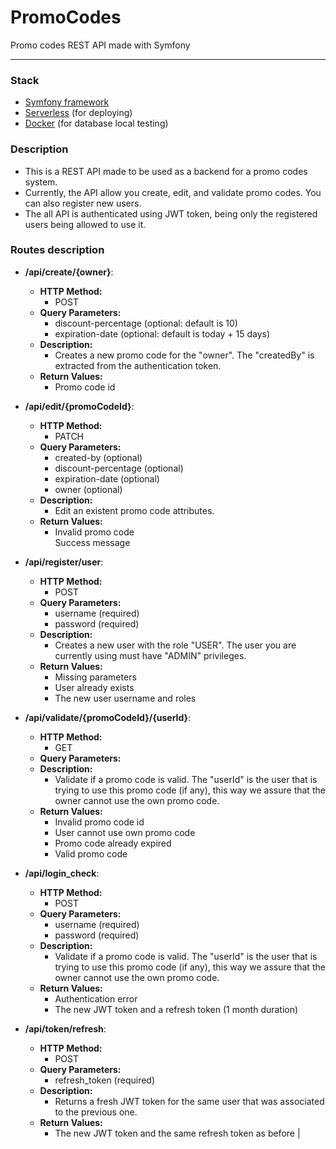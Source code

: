# PromoCodes
Promo codes REST API made with Symfony

----

### Stack
* [Symfony framework](https://symfony.com/doc/current/setup.html)
* [Serverless](https://serverless.com/framework/docs/providers/aws/guide/installation/) (for deploying)
* [Docker](https://docs.docker.com/install/) (for database local testing)

### Description
* This is a REST API made to be used as a backend for a promo codes system.
* Currently, the API allow you create, edit, and validate promo codes. You can also register new users.
* The all API is authenticated using JWT token, being only the registered users being allowed to use it.

### Routes description
* **/api/create/{owner}**:
    * **HTTP Method:** 
        * POST
    * **Query Parameters:** 
        * discount-percentage (optional: default is 10)
        * expiration-date (optional: default is today + 15 days) 
    * **Description:** 
        * Creates a new promo code for the "owner". The "createdBy" is extracted from the authentication token.
    * **Return Values:**
        * Promo code id
    
       
* **/api/edit/{promoCodeId}**:
    * **HTTP Method:** 
        * PATCH
    * **Query Parameters:** 
        * created-by (optional)
        * discount-percentage (optional)
        * expiration-date (optional)
        * owner (optional)
    * **Description:** 
        * Edit an existent promo code attributes.
    * **Return Values:**
        * Invalid promo code<br>Success message
       
        
* **/api/register/user**:
    * **HTTP Method:** 
        * POST
    * **Query Parameters:** 
        * username (required)
        * password (required)
    * **Description:** 
        * Creates a new user with the role "USER". The user you are currently using must have "ADMIN" privileges.
    * **Return Values:**
        * Missing parameters
        * User already exists
        * The new user username and roles
        
      
        
* **/api/validate/{promoCodeId}/{userId}**:
    * **HTTP Method:** 
        * GET
    * **Query Parameters:** 
    * **Description:** 
        * Validate if a promo code is valid. The "userId" is the user that is trying to use this promo code (if any), this way we assure that the owner cannot use the own promo code.
    * **Return Values:**
        * Invalid promo code id
        * User cannot use own promo code
        * Promo code already expired
        * Valid promo code

        
* **/api/login_check**:
    * **HTTP Method:** 
        * POST
    * **Query Parameters:** 
        * username (required)
        * password (required)
    * **Description:** 
        * Validate if a promo code is valid. The "userId" is the user that is trying to use this promo code (if any), this way we assure that the owner cannot use the own promo code.
    * **Return Values:**
        * Authentication error
        * The new JWT token and a refresh token (1 month duration)
        

* **/api/token/refresh**:
    * **HTTP Method:** 
        * POST
    * **Query Parameters:** 
        * refresh_token (required)
    * **Description:** 
        * Returns a fresh JWT token for the same user that was associated to the previous one.
    * **Return Values:**
        * The new JWT token and the same refresh token as before                                                   |
